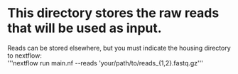 # This directory stores the raw reads that will be used as input. 
Reads can be stored elsewhere, but you must indicate the housing directory to nextflow:  
  '''nextflow run main.nf --reads 'your/path/to/reads_{1,2}.fastq.gz'''
